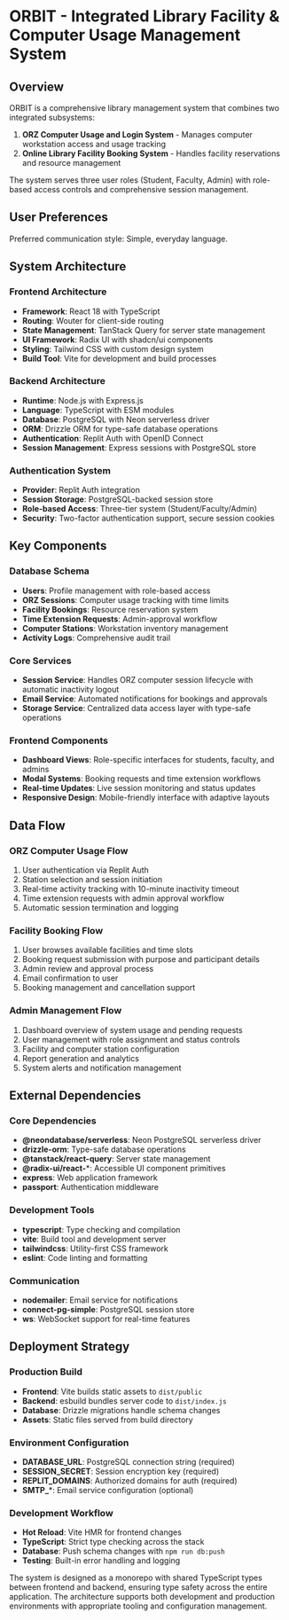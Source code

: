 # ORBIT - Integrated Library Facility & Computer Usage Management System

## Overview

ORBIT is a comprehensive library management system that combines two integrated subsystems:
1. **ORZ Computer Usage and Login System** - Manages computer workstation access and usage tracking
2. **Online Library Facility Booking System** - Handles facility reservations and resource management

The system serves three user roles (Student, Faculty, Admin) with role-based access controls and comprehensive session management.

## User Preferences

Preferred communication style: Simple, everyday language.

## System Architecture

### Frontend Architecture
- **Framework**: React 18 with TypeScript
- **Routing**: Wouter for client-side routing
- **State Management**: TanStack Query for server state management
- **UI Framework**: Radix UI with shadcn/ui components
- **Styling**: Tailwind CSS with custom design system
- **Build Tool**: Vite for development and build processes

### Backend Architecture
- **Runtime**: Node.js with Express.js
- **Language**: TypeScript with ESM modules
- **Database**: PostgreSQL with Neon serverless driver
- **ORM**: Drizzle ORM for type-safe database operations
- **Authentication**: Replit Auth with OpenID Connect
- **Session Management**: Express sessions with PostgreSQL store

### Authentication System
- **Provider**: Replit Auth integration
- **Session Storage**: PostgreSQL-backed session store
- **Role-based Access**: Three-tier system (Student/Faculty/Admin)
- **Security**: Two-factor authentication support, secure session cookies

## Key Components

### Database Schema
- **Users**: Profile management with role-based access
- **ORZ Sessions**: Computer usage tracking with time limits
- **Facility Bookings**: Resource reservation system
- **Time Extension Requests**: Admin-approval workflow
- **Computer Stations**: Workstation inventory management
- **Activity Logs**: Comprehensive audit trail

### Core Services
- **Session Service**: Handles ORZ computer session lifecycle with automatic inactivity logout
- **Email Service**: Automated notifications for bookings and approvals
- **Storage Service**: Centralized data access layer with type-safe operations

### Frontend Components
- **Dashboard Views**: Role-specific interfaces for students, faculty, and admins
- **Modal Systems**: Booking requests and time extension workflows
- **Real-time Updates**: Live session monitoring and status updates
- **Responsive Design**: Mobile-friendly interface with adaptive layouts

## Data Flow

### ORZ Computer Usage Flow
1. User authentication via Replit Auth
2. Station selection and session initiation
3. Real-time activity tracking with 10-minute inactivity timeout
4. Time extension requests with admin approval workflow
5. Automatic session termination and logging

### Facility Booking Flow
1. User browses available facilities and time slots
2. Booking request submission with purpose and participant details
3. Admin review and approval process
4. Email confirmation to user
5. Booking management and cancellation support

### Admin Management Flow
1. Dashboard overview of system usage and pending requests
2. User management with role assignment and status controls
3. Facility and computer station configuration
4. Report generation and analytics
5. System alerts and notification management

## External Dependencies

### Core Dependencies
- **@neondatabase/serverless**: Neon PostgreSQL serverless driver
- **drizzle-orm**: Type-safe database operations
- **@tanstack/react-query**: Server state management
- **@radix-ui/react-***: Accessible UI component primitives
- **express**: Web application framework
- **passport**: Authentication middleware

### Development Tools
- **typescript**: Type checking and compilation
- **vite**: Build tool and development server
- **tailwindcss**: Utility-first CSS framework
- **eslint**: Code linting and formatting

### Communication
- **nodemailer**: Email service for notifications
- **connect-pg-simple**: PostgreSQL session store
- **ws**: WebSocket support for real-time features

## Deployment Strategy

### Production Build
- **Frontend**: Vite builds static assets to `dist/public`
- **Backend**: esbuild bundles server code to `dist/index.js`
- **Database**: Drizzle migrations handle schema changes
- **Assets**: Static files served from build directory

### Environment Configuration
- **DATABASE_URL**: PostgreSQL connection string (required)
- **SESSION_SECRET**: Session encryption key (required)
- **REPLIT_DOMAINS**: Authorized domains for auth (required)
- **SMTP_***: Email service configuration (optional)

### Development Workflow
- **Hot Reload**: Vite HMR for frontend changes
- **TypeScript**: Strict type checking across the stack
- **Database**: Push schema changes with `npm run db:push`
- **Testing**: Built-in error handling and logging

The system is designed as a monorepo with shared TypeScript types between frontend and backend, ensuring type safety across the entire application. The architecture supports both development and production environments with appropriate tooling and configuration management.